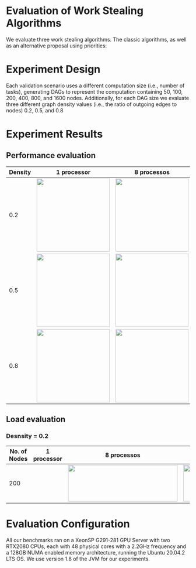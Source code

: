 # Evaluation of Work Stealing Algorithms

We evaluate three work stealing algorithms. The classic algorithms, as well as an alternative proposal using priorities:


# Experiment Design

Each validation scenario uses a different computation size (i.e., number of tasks), generating DAGs to represent the computation containing 50, 100, 200, 400, 800, and 1600 nodes. Additionally, for each DAG size we evaluate three different graph density values (i.e., the ratio of outgoing edges to nodes) 0.2, 0.5, and 0.8


# Experiment Results

## Performance evaluation

  Density | 1 processor | 8 processos | 32 processors | 96 processor 
 ------------- | ------------- | ------------- | ------------- | ------------- 
 0.2  | <img src="https://github.com/FLAGlab/WorkStealingAlgorithms/blob/gh-pages/img/all_02_1.png" width="200" height="200"> |   <img src="https://github.com/FLAGlab/WorkStealingAlgorithms/blob/gh-pages/img/all_02_8.png" width="200" height="200"> | <img src="https://github.com/FLAGlab/WorkStealingAlgorithms/blob/gh-pages/img/all_02_32.png" width="200" height="200"> | <img src="https://github.com/FLAGlab/WorkStealingAlgorithms/blob/gh-pages/img/all_02_96.png" width="200" height="200">
 0.5  | <img src="https://github.com/FLAGlab/WorkStealingAlgorithms/blob/gh-pages/img/all_05_1.png" width="200" height="200">  | <img src="https://github.com/FLAGlab/WorkStealingAlgorithms/blob/gh-pages/img/all_05_8.png" width="200" height="200"> | <img src="https://github.com/FLAGlab/WorkStealingAlgorithms/blob/gh-pages/img/all_05_32.png" width="200" height="200"> | <img src="https://github.com/FLAGlab/WorkStealingAlgorithms/blob/gh-pages/img/all_05_96.png" width="200" height="200">
 0.8  | <img src="https://github.com/FLAGlab/WorkStealingAlgorithms/blob/gh-pages/img/all_08_1.png" width="200" height="200"> |  <img src="https://github.com/FLAGlab/WorkStealingAlgorithms/blob/gh-pages/img/all_08_8.png" width="200" height="200">| <img src="https://github.com/FLAGlab/WorkStealingAlgorithms/blob/gh-pages/img/all_08_32.png" width="200" height="200"> | <img src="https://github.com/FLAGlab/WorkStealingAlgorithms/blob/gh-pages/img/all_08_96.png" width="200" height="200">


## Load evaluation

### Desnsity = 0.2
No. of  Nodes | 1 processor | 8 processos | 32 processors | 96 processor
 ------------- | ------------- | ------------- | ------------- | ------------- 
200 |  | <img src="https://github.com/FLAGlab/WorkStealingAlgorithms/blob/gh-pages/img/load_02_8_200.png" width="300" height="100"> | <img src="https://github.com/FLAGlab/WorkStealingAlgorithms/blob/gh-pages/img/load_02_32_200.png" width="300" height="100"> |


# Evaluation Configuration

All our benchmarks ran on a XeonSP G291-281 GPU Server with two RTX2080 CPUs, each with 48 physical cores with a 2.2GHz frequency and a 128GB NUMA enabled memory architecture, running the Ubuntu 20.04.2 LTS OS. We use version 1.8 of the JVM for our experiments.

